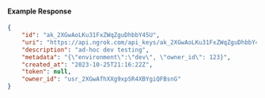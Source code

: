<!-- Code generated for API Clients. DO NOT EDIT. -->

#### Example Response

```json
{
	"id": "ak_2XGwAoLKu31FxZWqZguDhbbY45U",
	"uri": "https://api.ngrok.com/api_keys/ak_2XGwAoLKu31FxZWqZguDhbbY45U",
	"description": "ad-hoc dev testing",
	"metadata": "{\"environment\":\"dev\", \"owner_id\": 123}",
	"created_at": "2023-10-25T21:16:22Z",
	"token": null,
	"owner_id": "usr_2XGwAfhXXg9xpSR4XBYgiQFBsnG"
}
```
